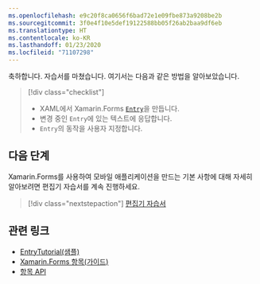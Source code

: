 ```yaml
---
ms.openlocfilehash: e9c20f8ca0656f6bad72e1e09fbe873a9208be2b
ms.sourcegitcommit: 3f0e4f10e5def19122588bb05f26ab2baa9df6eb
ms.translationtype: HT
ms.contentlocale: ko-KR
ms.lasthandoff: 01/23/2020
ms.locfileid: "71107298"
---
```

축하합니다. 자습서를 마쳤습니다. 여기서는 다음과 같은 방법을 알아보았습니다.

> [!div class="checklist"]
>
> - XAML에서 Xamarin.Forms [`Entry`](xref:Xamarin.Forms.Entry)을 만듭니다.
> - 변경 중인 `Entry`에 있는 텍스트에 응답합니다.
> - `Entry`의 동작을 사용자 지정합니다.

## <a name="next-steps"></a>다음 단계

Xamarin.Forms를 사용하여 모바일 애플리케이션을 만드는 기본 사항에 대해 자세히 알아보려면 편집기 자습서를 계속 진행하세요.

> [!div class="nextstepaction"]
> [편집기 자습서](~/get-started/tutorials/editor/index.yml)

## <a name="related-links"></a>관련 링크

- [EntryTutorial(샘플)](https://docs.microsoft.com/samples/xamarin/xamarin-forms-samples/getstarted-tutorials-entrytutorial/)
- [Xamarin.Forms 항목(가이드)](~/xamarin-forms/user-interface/text/entry.md)
- [항목 API](xref:Xamarin.Forms.Entry)
